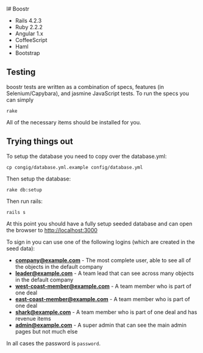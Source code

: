 I# Boostr

* Rails 4.2.3
* Ruby 2.2.2
* Angular 1.x
* CoffeeScript
* Haml
* Bootstrap

## Testing

boostr tests are written as a combination of specs, features (in Selenium/Capybara), and jasmine JavaScript tests. To run the specs you can simply

    rake

All of the necessary items should be installed for you.

## Trying things out

To setup the database you need to copy over the database.yml:

    cp congig/database.yml.example config/database.yml

Then setup the database:

    rake db:setup

Then run rails:

    rails s

At this point you should have a fully setup seeded database and can open the browser to [http://localhost:3000](http://localhost:3000)

To sign in you can use one of the following logins (which are created in the seed data):

  - **company@example.com** - The most complete user, able to see all of the objects in the default company
  - **leader@example.com** - A team lead that can see across many objects in the default company
  - **west-coast-member@example.com** - A team member who is part of one deal
  - **east-coast-member@example.com** - A team member who is part of one deal
  - **shark@example.com** - A team member who is part of one deal and has revenue items
  - **admin@example.com** - A super admin that can see the main admin pages but not much else

In all cases the password is `password`.

